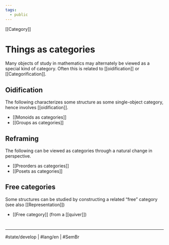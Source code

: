 ```yaml
---
tags:
  - public
---
```

[[Category]]
# Things as categories

Many objects of study in mathematics may alternately be viewed as a special kind of category.
Often this is related to [[oidification]] or [[Categorification]].

## Oidification

The following characterizes some structure as some single-object category,
hence involves [[oidification]].

- [[Monoids as categories]]
- [[Groups as categories]]

## Reframing

The following can be viewed as categories through a natural change in perspective.

- [[Preorders as categories]]
- [[Posets as categories]]

## Free categories

Some structures can be studied by constructing a related “free” category (see also [[Representation]])

- [[Free category]] (from a [[quiver]])

#
---
#state/develop | #lang/en | #SemBr
